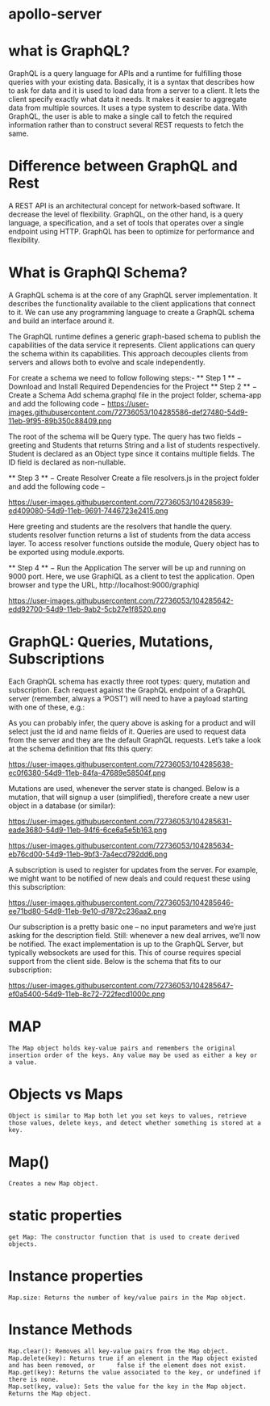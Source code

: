 # apollo-server

# what is GraphQL?
 GraphQL is a query language for APIs and a runtime for fulfilling those queries with your existing  data. Basically, it is a syntax that describes how to ask for data and it is used to load data from  a server to a client.
 It lets the client specify exactly what data it needs. It makes it easier to aggregate data from multiple sources. It uses a type system to describe data. With GraphQL, the user is able to make a single call to fetch the required information rather than to construct several REST requests to fetch the same.

 # Difference between GraphQL and Rest
  A REST API is an architectural concept for network-based software. It decrease the level of flexibility.
 GraphQL, on the other hand, is a query language, a specification, and a set of tools that operates over a single endpoint using HTTP. GraphQL has been to optimize for performance and flexibility.

  # What is GraphQl Schema?
 A GraphQL schema is at the core of any GraphQL server implementation. It describes the functionality available to the client applications that connect to it. We can use any programming language to create a GraphQL schema and build an interface around it.

  The GraphQL runtime defines a generic graph-based schema to publish the capabilities of the data service it represents. Client applications can query the schema within its capabilities. This approach decouples clients from servers and allows both to evolve and scale independently.

  For create a schema we need to follow following steps:- ** Step 1 ** − Download and Install Required Dependencies for the Project ** Step 2 ** − Create a Schema Add schema.graphql file in the project folder, schema-app and add the following code −
 https://user-images.githubusercontent.com/72736053/104285586-def27480-54d9-11eb-9f95-89b350c88409.png

 The root of the schema will be Query type. The query has two fields − greeting and Students that returns String and a list of students respectively. Student is declared as an Object type since it contains multiple fields. The ID field is declared as non-nullable.

 ** Step 3 ** − Create Resolver Create a file resolvers.js in the project folder and add the following code −

 https://user-images.githubusercontent.com/72736053/104285639-ed409080-54d9-11eb-9691-7446723e2415.png

 Here greeting and students are the resolvers that handle the query. students resolver function returns a list of students from the data access layer. To access resolver functions outside the module, Query object has to be exported using module.exports.

 ** Step 4 ** − Run the Application The server will be up and running on 9000 port. Here, we use GraphiQL as a client to test the application. Open browser and type the URL, http://localhost:9000/graphiql

 https://user-images.githubusercontent.com/72736053/104285642-edd92700-54d9-11eb-9ab2-5cb27e1f8520.png

 # GraphQL: Queries, Mutations, Subscriptions
 Each GraphQL schema has exactly three root types: query, mutation and subscription. Each request against the GraphQL endpoint of a GraphQL server (remember, always a ‘POST’) will need to have a payload starting with one of these, e.g.:

 As you can probably infer, the query above is asking for a product and will select just the id and name fields of it. Queries are used to request data from the server and they are the default GraphQL requests. Let’s take a look at the schema definition that fits this query:

 https://user-images.githubusercontent.com/72736053/104285638-ec0f6380-54d9-11eb-84fa-47689e58504f.png

 Mutations are used, whenever the server state is changed. Below is a mutation, that will signup a user (simplified), therefore create a new user object in a database (or similar):

 https://user-images.githubusercontent.com/72736053/104285631-eade3680-54d9-11eb-94f6-6ce6a5e5b163.png

 https://user-images.githubusercontent.com/72736053/104285634-eb76cd00-54d9-11eb-9bf3-7a4ecd792dd6.png

 A subscription is used to register for updates from the server. For example, we might want to be notified of new deals and could request these using this subscription:

 https://user-images.githubusercontent.com/72736053/104285646-ee71bd80-54d9-11eb-9e10-d7872c236aa2.png

 Our subscription is a pretty basic one – no input parameters and we’re just asking for the description field. Still: whenever a new deal arrives, we’ll now be notified. The exact implementation is up to the GraphQL Server, but typically websockets are used for this. This of course requires special support from the client side. Below is the schema that fits to our subscription:

 https://user-images.githubusercontent.com/72736053/104285647-ef0a5400-54d9-11eb-8c72-722fecd1000c.png

 
# MAP
	The Map object holds key-value pairs and remembers the original insertion order of the keys. Any value may be used as either a key or a value.

# Objects vs Maps
	Object is similar to Map both let you set keys to values, retrieve those values, delete keys, and detect whether something is stored at a key.


# Map()
    Creates a new Map object.

# static properties
	get Map: The constructor function that is used to create derived objects.

# Instance properties
	Map.size: Returns the number of key/value pairs in the Map object.

# Instance Methods
	Map.clear(): Removes all key-value pairs from the Map object.
	Map.delete(key): Returns true if an element in the Map object existed and has been removed, or 		false if the element does not exist.
	Map.get(key): Returns the value associated to the key, or undefined if there is none.
	Map.set(key, value): Sets the value for the key in the Map object. Returns the Map object.

